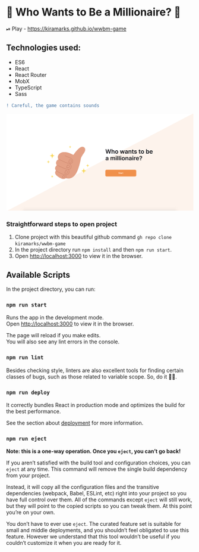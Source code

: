 # 💸 Who Wants to Be a Millionaire? 💸

⏯ Play - https://kiramarks.github.io/wwbm-game

## Technologies used:
* ES6
* React
* React Router
* MobX
* TypeScript
* Sass
```diff
! Сareful, the game contains sounds
```
![layout](img/preview.png)

### Straightforward steps to open project

1) Clone project with this beautiful github command ```gh repo clone kiramarks/wwbm-game```
2) In the project directory run ```npm install``` and then ```npm run start```.
3) Open [http://localhost:3000](http://localhost:3000) to view it in the browser.


## Available Scripts

In the project directory, you can run:

### `npm run start`

Runs the app in the development mode.<br />
Open [http://localhost:3000](http://localhost:3000) to view it in the browser.

The page will reload if you make edits.<br />
You will also see any lint errors in the console.

### `npm run lint`

Besides checking style, linters are also excellent tools for finding certain classes of bugs, such as those related to variable scope. 
So, do it ✌🏻.

### `npm run deploy`

It correctly bundles React in production mode and optimizes the build for the best performance.

See the section about [deployment](https://facebook.github.io/create-react-app/docs/deployment) for more information.

### `npm run eject`

**Note: this is a one-way operation. Once you `eject`, you can’t go back!**

If you aren’t satisfied with the build tool and configuration choices, you can `eject` at any time. This command will remove the single build dependency from your project.

Instead, it will copy all the configuration files and the transitive dependencies (webpack, Babel, ESLint, etc) right into your project so you have full control over them. All of the commands except `eject` will still work, but they will point to the copied scripts so you can tweak them. At this point you’re on your own.

You don’t have to ever use `eject`. The curated feature set is suitable for small and middle deployments, and you shouldn’t feel obligated to use this feature. However we understand that this tool wouldn’t be useful if you couldn’t customize it when you are ready for it.
